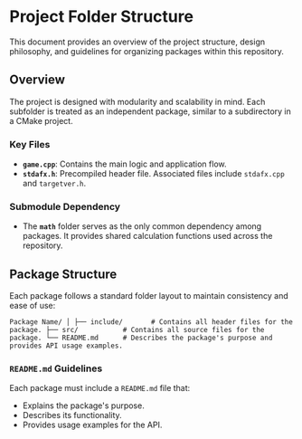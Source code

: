 # Project Folder Structure

This document provides an overview of the project structure, design philosophy, and guidelines for organizing packages within this repository.

## Overview

The project is designed with modularity and scalability in mind. Each subfolder is treated as an independent package, similar to a subdirectory in a CMake project.

### Key Files

- **`game.cpp`**: Contains the main logic and application flow.
- **`stdafx.h`**: Precompiled header file. Associated files include `stdafx.cpp` and `targetver.h`.

### Submodule Dependency

- The **`math`** folder serves as the only common dependency among packages. It provides shared calculation functions used across the repository.

## Package Structure

Each package follows a standard folder layout to maintain consistency and ease of use:

`Package Name/ │ ├── include/       # Contains all header files for the package. ├── src/           # Contains all source files for the package. └── README.md      # Describes the package's purpose and provides API usage examples.`

### `README.md` Guidelines

Each package must include a `README.md` file that:

- Explains the package's purpose.
- Describes its functionality.
- Provides usage examples for the API.

